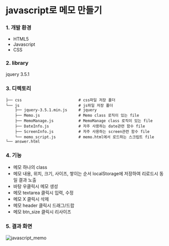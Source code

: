 # javascript로 메모 만들기

### 1. 개발 환경
- HTML5
- Javascript
- CSS

### 2. library
jquery	3.5.1

### 3. 디렉토리     
    ├── css                         # css파일 저장 폴더     
    └── js                          # js파일 저장 푤더       
        ├── jquery-3.5.1.min.js     # jquery     
        ├── Memo.js                 # Memo class 로직이 있는 file      
        ├── MemoManage.js           # MemoManage class 로직이 있는 file      
        ├── DateInfo.js             # 자주 사용하는 date관련 함수 file  
        ├── ScreenInfo.js           # 자주 사용하는 screen관련 함수 file  
        └── memo_script.js          # memo.html에서 로드하는 스크립트 file      
    └── answer.html                     
    
### 4. 기능 
- 메모 하나의 class 
- 메모 내용, 위치, 크기, 사이즈, 쌓이는 순서 localStorage에 저장하여 리로드시 동일 결과 노출 
- 바탕 우클릭시 메모 생성 
- 메모 textarea 클릭시 입력, 수정
- 메모 X 클릭시 삭제 
- 메모 header 클릭시 드래그/드랍  
- 메모 btn_size 클릭시 리사이즈 

### 5. 결과 화면
![javascript_memo](https://user-images.githubusercontent.com/42309919/94541391-7fea5600-0282-11eb-95e4-81e6edfc5fcb.PNG)
